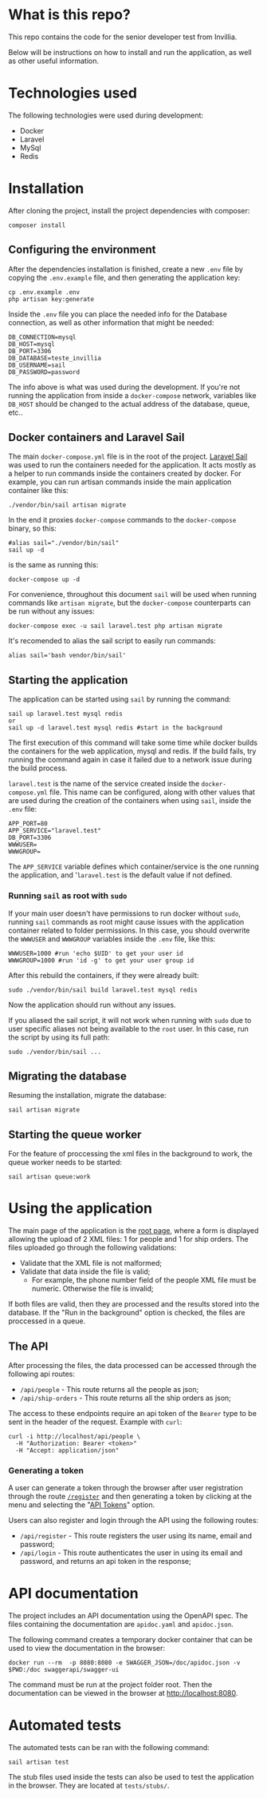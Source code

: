 # What is this repo?
This repo contains the code for the senior developer test from Invillia.

Below will be instructions on how to install and run the application, as well as other useful information.

# Technologies used
The following technologies were used during development:
- Docker
- Laravel
- MySql
- Redis


# Installation
After cloning the project, install the project dependencies with composer:
```
composer install
```

## Configuring the environment
After the dependencies installation is finished, create a new ```.env``` file by copying the ```.env.example``` file, and then generating the application key:
```
cp .env.example .env
php artisan key:generate
```

Inside the ```.env``` file you can place the needed info for the Database connection, as well as other information that might be needed:
```
DB_CONNECTION=mysql
DB_HOST=mysql
DB_PORT=3306
DB_DATABASE=teste_invillia
DB_USERNAME=sail
DB_PASSWORD=password
```
The info above is what was used during the development. If you're not running the application from inside a ```docker-compose``` network, variables like ```DB_HOST``` should be changed to the actual address of the database, queue, etc..

## Docker containers and Laravel Sail
The main ```docker-compose.yml``` file is in the root of the project.
[Laravel Sail](https://github.com/laravel/sail) was used to run the containers needed for the application. It acts mostly as a helper to run commands inside the containers created by docker. For example, you can run artisan commands inside the main application container like this:
```
./vendor/bin/sail artisan migrate
```

In the end it proxies ```docker-compose``` commands to the ```docker-compose``` binary, so this:
```
#alias sail="./vendor/bin/sail"
sail up -d
```
is the same as running this:
```
docker-compose up -d
```

For convenience, throughout this document ```sail``` will be used when running commands like ```artisan migrate```, but the ```docker-compose``` counterparts can be run without any issues:
```
docker-compose exec -u sail laravel.test php artisan migrate
```
It's recomended to alias the sail script to easily run commands:
```
alias sail='bash vendor/bin/sail'
```

## Starting the application 
The application can be started using ```sail``` by running the command:
```
sail up laravel.test mysql redis
or
sail up -d laravel.test mysql redis #start in the background
```
The first execution of this command will take some time while docker builds the containers for the web application, mysql and redis. If the build fails, try running the command again in case it failed due to a network issue during the build process.

```laravel.test``` is the name of the service created inside the ```docker-compose.yml``` file.
This name can be configured, along with other values that are used during the creation of the containers when using ```sail```, inside the ```.env``` file:
```
APP_PORT=80
APP_SERVICE="laravel.test"
DB_PORT=3306
WWWUSER=
WWWGROUP=
```
The ```APP_SERVICE``` variable defines which container/service is the one running the application, and '```laravel.test``` is the default value if not defined.

### Running ```sail``` as root with ```sudo```
If your main user doesn't have permissions to run docker without ```sudo```, running ```sail``` commands as root might cause issues with the application container related to folder permissions. In this case, you should overwrite the ```WWWUSER``` and ```WWWGROUP``` variables inside the ```.env``` file, like this:
```
WWWUSER=1000 #run 'echo $UID' to get your user id
WWWGROUP=1000 #run 'id -g' to get your user group id
```
After this rebuild the containers, if they were already built:
```
sudo ./vendor/bin/sail build laravel.test mysql redis
```
Now the application should run without any issues.

If you aliased the sail script, it will not work when running with ```sudo``` due to user specific aliases not being available to the ```root``` user. In this case, run the script by using its full path:
```
sudo ./vendor/bin/sail ...
```

## Migrating the database
Resuming the installation, migrate the database:
```
sail artisan migrate
```

## Starting the queue worker
For the feature of proccessing the xml files in the background to work, the queue worker needs to be started:
```
sail artisan queue:work
```

# Using the application
The main page of the application is the [root page](http://localhost), where a form is displayed allowing the upload of 2 XML files: 1 for people and 1 for ship orders.
The files uploaded go through the following validations:
  - Validate that the XML file is not malformed;
  - Validate that data inside the file is valid;
    - For example, the phone number field of the people XML file must be numeric. Otherwise the file is invalid;

If both files are valid, then they are processed and the results stored into the database.
If the "Run in the background" option is checked, the files are proccessed in a queue.

## The API
After processing the files, the data processed can be accessed through the following api routes:
  - ```/api/people``` - This route returns all the people as json;
  - ```/api/ship-orders``` - This route returns all the ship orders as json;

The access to these endpoints require an api token of the ```Bearer``` type to be sent in the header of the request. Example with ```curl```:
```
curl -i http://localhost/api/people \
  -H "Authorization: Bearer <token>"
  -H "Accept: application/json"
```

### Generating a token
A user can generate a token through the browser after user registration through the route [```/register```](http://localhost/register) and then generating a token by clicking at the menu and selecting the "[API Tokens](http://localhost/user/api-tokens)" option.

Users can also register and login through the API using the following routes:
  - ```/api/register``` - This route registers the user using its name, email and password;
  - ```/api/login``` - This route authenticates the user in using its email and password, and returns an api token in the response;

# API documentation
The project includes an API documentation using the OpenAPI spec. The files containing the documentation are ```apidoc.yaml``` and ```apidoc.json```.

The following command creates a temporary docker container that can be used to view the documentation in the browser:
```
docker run --rm  -p 8080:8080 -e SWAGGER_JSON=/doc/apidoc.json -v $PWD:/doc swaggerapi/swagger-ui
```
The command must be run at the project folder root. Then the documentation can be viewed in the browser at [http://localhost:8080](http://localhost:8080).

# Automated tests
The automated tests can be ran with the following command:
```
sail artisan test
```
The stub files used inside the tests can also be used to test the application in the browser.
They are located at ```tests/stubs/```.

